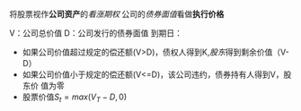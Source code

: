 将股票视作**公司资产**的*看涨期权*
公司的*债券面值*看做**执行价格**

V：公司总价值
D：公司发行的债券面值
到期日：
- 如果公司价值超过规定的偿还额(V>D)，债权人得到K,*股东*得到剩余价值（V-D） 
- 如果公司价值小于规定的偿还额(V<=D)，该公司违约，债券持有人得到V，股东价 值为零
- 股票价值$S_{t}=max(V_{T}-D,0)$
